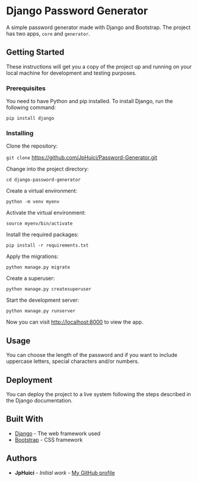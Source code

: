 
# Django Password Generator

A simple password generator made with Django and Bootstrap. The project has two apps, `core` and `generator`.

## Getting Started

These instructions will get you a copy of the project up and running on your local machine for development and testing purposes.

### Prerequisites

You need to have Python and pip installed. To install Django, run the following command:

`pip install django`

### Installing

Clone the repository:

`git clone` https://github.com/JpHuici/Password-Generator.git

Change into the project directory:

`cd django-password-generator`

Create a virtual environment:

`python -m venv myenv`

Activate the virtual environment:

`source myenv/bin/activate`

Install the required packages:

`pip install -r requirements.txt`

Apply the migrations:

`python manage.py migrate`

Create a superuser:

`python manage.py createsuperuser`

Start the development server:

`python manage.py runserver`

Now you can visit [http://localhost:8000](http://localhost:8000) to view the app.

## Usage

You can choose the length of the password and if you want to include uppercase letters, special characters and/or numbers.

## Deployment

You can deploy the project to a live system following the steps described in the Django documentation.

## Built With

* [Django](https://www.djangoproject.com/) - The web framework used
* [Bootstrap](https://getbootstrap.com/) - CSS framework

## Authors

* **JpHuici** - *Initial work* - [My GitHub profile](https://github.com/JpHuici)
